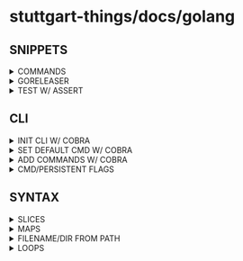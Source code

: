 # stuttgart-things/docs/golang

## SNIPPETS

<details><summary>COMMANDS</summary>

```bash
# TEST RECURSIVELY
go test ./... -v 
```

</details>


<details><summary>GORELEASER</summary>

```yaml
// .goreleaser.yaml
github_urls:
  api: https://git.company.com/api/v3/
  upload: https://git.company.com/api/uploads/
  download: https://git.company.com/
  # set to true if you use a self-signed certificate
  skip_tls_verify: false
```

</details>

<details><summary>TEST W/ ASSERT</summary>

### BOOL

```go
// git_test.go
import (
	"testing"
	"github.com/stretchr/testify/assert"
)

func TestCloneGitRepository(t *testing.T) {

	assert := assert.New(t)

	_, cloned := CloneGitRepository(repo, branchName, "", nil)

	assert.Equal(cloned, true)
}
```

### STRING

```go
func TestReadFileContentFromGitRepo(t *testing.T) {

	gitRepository := "https://github.com/stuttgart-things/kaeffken.git"
	gitBranch := "main"
	gitCommitID := "09de9ff7b5c76aff8bb32f68cfb0bbe49cd5a7a8"

	assert := assert.New(t)
	expectedReadMe := "# kaeffken\ngitops cluster management cli \n"

	repo, _ := CloneGitRepository(gitRepository, gitBranch, gitCommitID, nil)
	readMe := ReadFileContentFromGitRepo(repo, "README.md")
	fmt.Println(readMe)
	fmt.Println(expectedReadMe)

	assert.Equal(readMe, expectedReadMe)
	fmt.Println("TEST SUCCESSFULLY")
}
```

### TABLE DRIVEN BOOL

```go
func TestVerifyValues(t *testing.T) {

	type test struct {
		mandatoryFlags []string
		values         map[string]string
		want           bool
	}

	values1 := make(map[string]string)
	values1["repository"] = "https://github.com/stuttgart-things/stuttgart-things.git"
	values1["branch"] = ""

	tests := []test{
		{mandatoryFlags: []string{"repository", "branch", "clusterName", "envPath"}, values: values1, want: false},
		{mandatoryFlags: []string{"repository"}, values: values1, want: true},
	}

	assert := assert.New(t)

	for _, tc := range tests {
		validValues := VerifyValues(tc.values, tc.mandatoryFlags)
		fmt.Println(validValues)
		assert.Equal(validValues, tc.want)
	}

}
```

</details>

## CLI

<details><summary>INIT CLI W/ COBRA</summary>

```bash
go install github.com/spf13/cobra-cli@latest
PROJECT_NAME=toolkit-chart-creator
mkdir ./${PROJECT_NAME} && cd ${PROJECT_NAME}
go mod init ${PROJECT_NAME} # or w/ github: go mod init github.com/stuttgart-things/kaeffken
cobra-cli init

# install locally
go install ./${PROJECT_NAME} # build binary to $GOPATH/bin
# or build binary
go build -o ./${PROJECT_NAME} # build binary to target dir
```

</details>

<details><summary>SET DEFAULT CMD W/ COBRA</summary>

```go
// main.go
func main() {
  defCmd:="mydefaultcmd"
  cmd.Execute(defCmd)
}
```

```go
// root.go
func Execute(defCmd string) {
  var cmdFound bool
  cmd :=rootCmd.Commands()

  for _,a:=range cmd{
    for _,b:=range os.Args[1:] {
      if a.Name()==b {
       cmdFound=true
        break
      }
    }
  }
  if !cmdFound {
    args:=append([]string{defCmd}, os.Args[1:]...)
    rootCmd.SetArgs(args)
  }
  if err := rootCmd.Execute(); err != nil {
    fmt.Println(err)
    os.Exit(1)
  }
```

</details>

<details><summary>ADD COMMANDS W/ COBRA</summary>

```bash
cobra-cli add version
cobra-cli add vm
cobra-cli add create -p 'vmCmd' # like sthings vm create
```

</details>

<details><summary>CMD/PERSISTENT FLAGS</summary>

```go
// cmd/get.go
//..
Run: func(cmd *cobra.Command, args []string) {
  // READ FLAGS
  authMethod, _ := cmd.LocalFlags().GetString("auth")
  b64DecodeOption, _ := cmd.LocalFlags().GetBool("b64")

// DECLARE FLAGS AND DEFAULTS
func init() {
  rootCmd.AddCommand(getCmd)
  getCmd.Flags().String("auth", "approle", "vault auth method")
  getCmd.Flags().Bool("b64", false, "decode base64 for output")
}
```

```go
// root.go
//..
var (
  gitRepository string
  enableVault   bool
)

// DECLARE FLAGS AND DEFAULTS
func init() {
  rootCmd.PersistentFlags().StringVar(&gitRepository, "git", "https://github.com/stuttgart-things/stuttgart-things.git", "source git repository")
  rootCmd.PersistentFlags().BoolVar(&enableVault, "vault", true, "Enable vault lookups")
}
```

</details>

## SYNTAX

<details><summary>SLICES</summary>

```go
// STRING SLICE
mandatoryFlags := []string{"repository", "branch", "clusterName", "envPath"}
```

</details>

<details><summary>MAPS</summary>

```go
// STRING MAP

// DECLARE
var (
  values = make(map[string]string)
)
// ADD VALUE
values["rootPath"], _ = cmd.LocalFlags().GetString("root")
```

</details>

<details><summary>FILENAME/DIR FROM PATH</summary>

```go
import (
  "path/filepath"
)
//..
path := filepath.Base("/this/that/hello.yaml")
dir := filepath.Dir("/this/that/hello.yaml")

fmt.Println(path) # /this/that/
fmt.Println(dir) # hello.yaml
```
</details>


<details><summary>LOOPS</summary>

```go
// LOOP OVER STRING MAP + LOG ALL KEYS AND VALUES
values := make(map[string]string)
values["NAME] = "PATRICK"

for key, value := range values {
  log.Info(strings.ToUpper(key)+": ", value)
}
```

</details>
